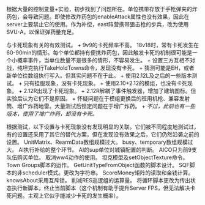 根据大量的控制变量+实验，初步找到了问题所在。单位携带存放于手枪弹夹的炸药包，会导致问题。即使修改炸药包的enableAttack属性也没有效果，因此在server上要禁止它的使用。作为补偿，east阵营携带狙击枪的步兵，改为使用SVU-A，以保证弹药量充足。

与卡死现象有关的有效测试。
	+ 9v9的卡死频率不高。
		18v18时，常有卡死发生在60-90min的情形。每个单位都持有便携炸药包，因此触发卡死的机制很可能是一个小概率事件，当单位数量不是很多的情形，不容易发生。
	+ 设置三方互相不对战，纯坦克执行TakeHoldTowns命令，发现没有卡死。
		+ 猜测可能是EH，或者新单位往数组执行写入。但其实问题不在于此。
	+ 使用2.12L及之后的一些版本测试。
		+ 只有挂服现象，没有卡死现象。
		+ 使用2.10+2.12的模组，也没有卡死现象。
		+ 2.12R出现了卡死现象。
			+ 2.12R解耦了事件触发器，增加了建筑图标。但实验后认为它们不是原因。
			+ 怀疑问题在于模组更换后的班用机枪、兼容发射筒、增广炸药地雷。大量测试后锁定问题在于增广炸药。
				+ *不过，此前也有一些版本，使用了增广炸药，却没有卡死。*

根据测试，以下设置与卡死现象没有发现明显的关联。它们被不同程度地测试过，有的设置还采用了其它的替代方案，但在发现没有效果之后，它们仍然沿袭之前的设置。
	UnitMatrix、RearmData数组规模过大。
	busy、temporary数组规模过大。
	AI执行补给的整个环节。
	AI的sup单位对城镇配置的判断。
	AICO只为前9支队伍购买单位。
	取消ww4动作的使用。
	坦克模型及setObjectTexture命令。
	Town Groups脚本的运作。
	GetUnitTypeFromObject函数的脚本设计。
	SQF脚本的非scheduler模式。更改为字符串。
	ScoreMoney矩阵的读取和金钱计算。
	knowsAbout采用互斥锁。
	削减RES巡逻组的运算量。
	将循环脚本更改为传出状态执行新脚本，终止当前脚本（这个机制有助于提升Server FPS，但无法解决卡死问题。主观上它似乎能减少卡死的发生概率）。